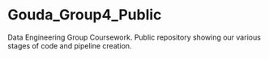 # Gouda_Group4_Public
Data Engineering Group Coursework. Public repository showing our various stages of code and pipeline creation.

